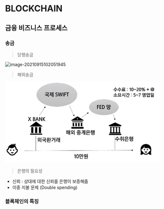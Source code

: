 # BLOCKCHAIN

## 금융 비즈니스 프로세스

### 송금

>당행송금

![image-20210915102051945](C:/Users/multicampus/AppData/Roaming/Typora/typora-user-images/image-20210915102051945.png)

> 해외송금

![image-20210915102410242](README_images/image-20210915102410242.png)



> 은행의 필요성

- 신뢰 : 상대에 대한 신뢰를 은행이 보증해줌
- 이중 지불 문제 (Double spending)



### 블록체인의 특징


